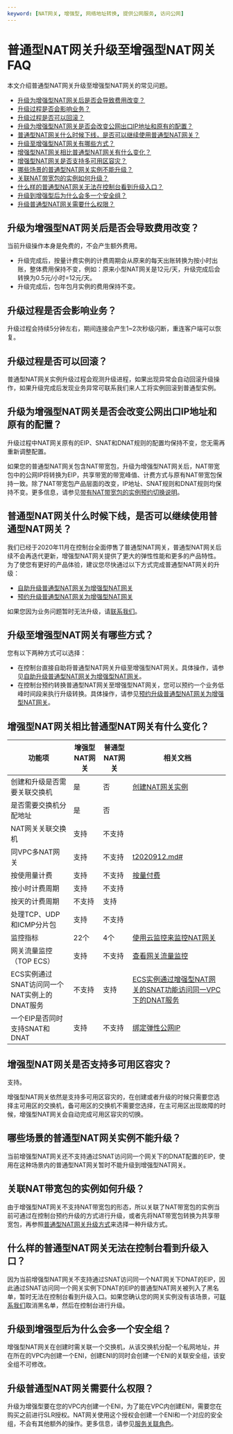 ```yaml
---
keyword: [NAT网关, 增强型, 网络地址转换, 提供公网服务, 访问公网]
---
```


# 普通型NAT网关升级至增强型NAT网关FAQ

本文介绍普通型NAT网关升级至增强型NAT网关的常见问题。

-   [升级为增强型NAT网关后是否会导致费用改变？](#section_udq_uv0_vis)
-   [升级过程是否会影响业务？](#section_tgz_o4i_qtu)
-   [升级过程是否可以回滚？](#section_71v_j51_6ux)
-   [升级为增强型NAT网关是否会改变公网出口IP地址和原有的配置？](#section_e9f_xlz_kfl)
-   [普通型NAT网关什么时候下线，是否可以继续使用普通型NAT网关？](#section_hqt_bez_40f)
-   [升级至增强型NAT网关有哪些方式？](#section_si1_4s7_ubh)
-   [增强型NAT网关相比普通型NAT网关有什么变化？](#section_755_idw_kx9)
-   [增强型NAT网关是否支持多可用区容灾？](#section_p65_r38_nh5)
-   [哪些场景的普通型NAT网关实例不能升级？](#section_uq4_ajg_zil)
-   [关联NAT带宽包的实例如何升级？](#section_yrz_cz0_erw)
-   [什么样的普通型NAT网关无法在控制台看到升级入口？](#section_6qb_45g_gsj)
-   [升级到增强型后为什么会多一个安全组？](#section_5wf_6ju_z5w)
-   [升级普通型NAT网关需要什么权限？](#section_0v2_0jp_gjd)

## 升级为增强型NAT网关后是否会导致费用改变？

当前升级操作本身是免费的，不会产生额外费用。

-   升级完成后，按量计费实例的计费周期会从原来的每天出账转换为按小时出账，整体费用保持不变，例如：原来小型NAT网关是12元/天，升级完成后会转换为0.5元/小时=12元/天。
-   升级完成后，包年包月实例的费用保持不变。

## 升级过程是否会影响业务？

升级过程会持续5分钟左右，期间连接会产生1~2次秒级闪断，重连客户端可以恢复。

## 升级过程是否可以回滚？

普通型NAT网关实例升级过程会观测升级进程，如果出现异常会自动回滚升级操作，如果升级完成后发现业务异常可联系我们来人工将实例回滚到普通型实例。

## 升级为增强型NAT网关是否会改变公网出口IP地址和原有的配置？

升级过程中NAT网关原有的EIP、SNAT和DNAT规则的配置均保持不变，您无需再重新调整配置。

如果您的普通型NAT网关包含NAT带宽包，升级为增强型NAT网关后，NAT带宽包中的公网IP将转换为EIP，共享带宽的带宽峰值、计费方式与原有NAT带宽包保持一致。除了NAT带宽包产品层面的改变，IP地址、SNAT规则和DNAT规则均保持不变。更多信息，请参见[带有NAT带宽包的实例预约切换说明](/cn.zh-CN/网关类型/预约升级普通型NAT网关为增强型NAT网关.md)。

## 普通型NAT网关什么时候下线，是否可以继续使用普通型NAT网关？

我们已经于2020年11月在控制台全面停售了普通型NAT网关，普通型NAT网关后续不会再迭代更新，增强型NAT网关提供了更大的弹性性能和更多的产品特性。为了使您有更好的产品体验，建议您尽快通过以下方式完成普通型NAT网关的升级：

-   [自助升级普通型NAT网关为增强型NAT网关](/cn.zh-CN/网关类型/自助升级普通型NAT网关为增强型NAT网关.md)
-   [预约升级普通型NAT网关为增强型NAT网关](/cn.zh-CN/网关类型/预约升级普通型NAT网关为增强型NAT网关.md)

如果您因为业务问题暂时无法升级，请[联系我们](/cn.zh-CN/.md)。

## 升级至增强型NAT网关有哪些方式？

您有以下两种方式可以选择：

-   在控制台直接自助将普通型NAT网关升级至增强型NAT网关。具体操作，请参见[自助升级普通型NAT网关为增强型NAT网关](/cn.zh-CN/网关类型/自助升级普通型NAT网关为增强型NAT网关.md)。
-   在控制台预约转换普通型NAT网关至增强型NAT网关，您可以预约一个业务低峰时间段来执行升级转换。具体操作，请参见[预约升级普通型NAT网关为增强型NAT网关](/cn.zh-CN/网关类型/预约升级普通型NAT网关为增强型NAT网关.md)。

## 增强型NAT网关相比普通型NAT网关有什么变化？

|功能项|增强型NAT网关|普通型NAT网关|相关文档|
|---|--------|--------|----|
|创建和升级是否需要关联交换机|是|否|[创建NAT网关实例](/cn.zh-CN/控制台操作指南/创建NAT网关实例.md)|
|是否需要交换机分配地址|是|否|
|NAT网关关联交换机|支持|不支持|
|同VPC多NAT网关|支持|不支持|[t2020912.md\#]()|
|按使用量计费|支持|不支持|[按量付费](/cn.zh-CN/购买指南/按量付费.md)|
|按小时计费周期|支持|不支持|
|按天的计费周期|不支持|支持|
|处理TCP、UDP和ICMP分片包|支持|不支持|
|监控指标|22个|4个|[使用云监控来监控NAT网关](/cn.zh-CN/控制台操作指南/使用云监控来监控NAT网关.md)|
|网关流量监控（TOP ECS）|支持|不支持|[查看网关流量监控](/cn.zh-CN/控制台操作指南/使用云监控来监控NAT网关.mdsection_l14_d8f_gsa)|
|ECS实例通过SNAT访问同一个NAT实例上的DNAT服务|不支持|支持|[ECS实例通过增强型NAT网关的SNAT功能访问同一VPC下的DNAT服务](/cn.zh-CN/最佳实践/ECS实例通过增强型NAT网关的SNAT功能访问同一VPC下的DNAT服务.md)|
|一个EIP是否同时支持SNAT和DNAT|支持|不支持|[绑定弹性公网IP](/cn.zh-CN/控制台操作指南/创建NAT网关实例.mdsection_0q9_2z1_g7q)|

## 增强型NAT网关是否支持多可用区容灾？

支持。

增强型NAT网关依然是支持多可用区容灾的，在创建或者升级的时候只需要您选择主可用区的交换机，备可用区的交换机不需要您选择，在主可用区出现故障的时候，增强型NAT网关会自动完成可用区容灾的切换。

## 哪些场景的普通型NAT网关实例不能升级？

当前增强型NAT网关还不支持通过SNAT访问同一个网关下的DNAT配置的EIP，使用在这种场景内的普通型NAT网关暂时不能升级到增强型NAT网关。

## 关联NAT带宽包的实例如何升级？

由于增强型NAT网关不支持NAT带宽包的形态，所以关联了NAT带宽包的实例当前可通过在控制台预约升级的方式进行升级，或者先将NAT带宽包转换为共享带宽包，再参照[普通型NAT网关升级方式](#section_si1_4s7_ubh)来选择一种升级方式。

## 什么样的普通型NAT网关无法在控制台看到升级入口？

因为当前增强型NAT网关不支持通过SNAT访问同一个NAT网关下DNAT的EIP，因此通过SNAT访问同一个网关实例下DNAT的EIP的普通型NAT网关被列入了黑名单，暂时无法在控制台看到升级入口。如果您确认您的网关实例没有该场景，可[联系我们](/cn.zh-CN/.md)取消黑名单，然后在控制台进行升级。

## 升级到增强型后为什么会多一个安全组？

增强型NAT网关在创建时需关联一个交换机，从该交换机分配一个私网地址，并在所在的VPC内创建一个ENI，创建ENI的同时会创建一个ENI的关联安全组，该安全组不可修改。

## 升级普通型NAT网关需要什么权限？

升级为增强型要在您的VPC内创建一个ENI，为了能在VPC内创建ENI，需要您在购买之前进行SLR授权。NAT网关使用这个授权会创建一个ENI和一个对应的安全组，不会有其他额外的操作。更多信息，请参见[服务关联角色](/cn.zh-CN/通用配置/服务关联角色.md)。

